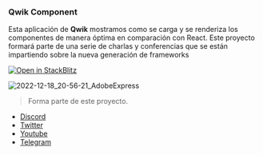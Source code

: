 ### Qwik Component

Esta aplicación de **Qwik** mostramos como se carga y se renderiza los componentes de manera óptima en comparación con React.
Este proyecto formará parte de una serie de charlas y conferencias que se están impartiendo sobre la nueva generación de frameworks

[![Open in StackBlitz](https://developer.stackblitz.com/img/open_in_stackblitz.svg)](https://stackblitz.com/github/leifermendez/qwik-example-01)

![2022-12-18_20-56-21_AdobeExpress](https://user-images.githubusercontent.com/15802366/208317094-7025ce6e-0dd6-4e5d-a37e-b5b0e0cd56dd.gif)

> Forma parte de este proyecto.

- [Discord](https://link.codigoencasa.com/DISCORD)
- [Twitter](https://twitter.com/leifermendez)
- [Youtube](https://youtube.com/leifermendez)
- [Telegram](https://t.me/leifermendez)
